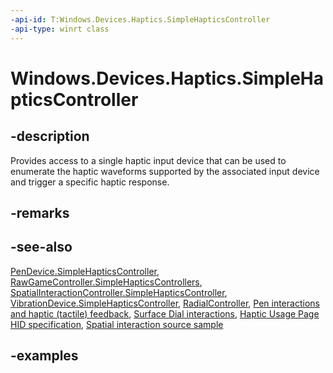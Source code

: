 ```yaml
---
-api-id: T:Windows.Devices.Haptics.SimpleHapticsController
-api-type: winrt class
---
```


<!-- Class syntax.
public class SimpleHapticsController 
-->

# Windows.Devices.Haptics.SimpleHapticsController

## -description

Provides access to a single haptic input device that can be used to enumerate the haptic waveforms supported by the associated input device and trigger a specific haptic response.

## -remarks

## -see-also

[PenDevice.SimpleHapticsController](../windows.devices.input/pendevice_simplehapticscontroller.md), [RawGameController.SimpleHapticsControllers](../windows.gaming.input/rawgamecontroller_simplehapticscontrollers.md), [SpatialInteractionController.SimpleHapticsController](../windows.ui.input.spatial/spatialinteractioncontroller_simplehapticscontroller.md), [VibrationDevice.SimpleHapticsController](vibrationdevice_simplehapticscontroller.md), [RadialController](../windows.ui.input/radialcontroller.md), [Pen interactions and haptic (tactile) feedback](/windows/apps/design/input/pen-haptics), [Surface Dial interactions](/windows/apps/design/input/windows-wheel-interactions), [Haptic Usage Page HID specification](https://aka.ms/hid-haptics), [Spatial interaction source sample](https://github.com/Microsoft/Windows-universal-samples/tree/master/Samples/SpatialInteractionSource)

## -examples

